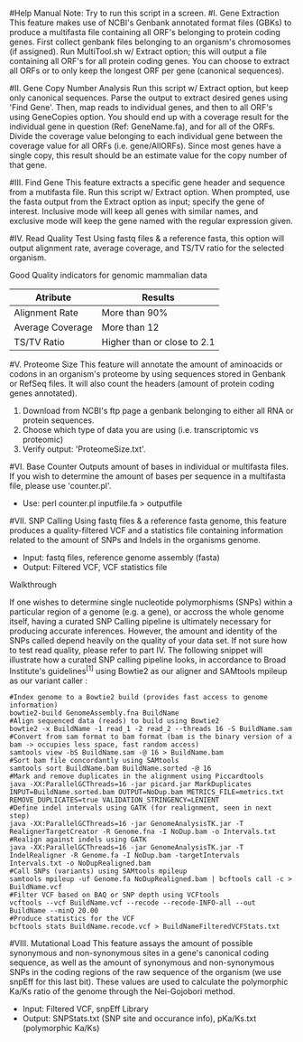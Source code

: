 #Help Manual
Note: Try to run this script in a screen.
#I. Gene Extraction
This feature makes use of NCBI's Genbank annotated format files (GBKs) to produce a multifasta file containing all ORF's belonging to protein coding genes. First collect genbank files belonging to an organism's chromosomes (if assigned). Run MultiTool.sh w/ Extract option; this will output a file containing all ORF's for all protein coding genes. You can choose to extract all ORFs or to only keep the longest ORF per gene (canonical sequences).

#II. Gene Copy Number Analysis
Run this script w/ Extract option, but keep only canonical sequences. Parse the output to extract desired genes using 'Find Gene'. Then, map reads to individual genes, and then to all ORF's using GeneCopies option. You should end up with a coverage result for the individual gene in question (Ref: GeneName.fa), and for all of the ORFs. Divide the coverage value belonging to each individual gene between the coverage value for all ORFs (i.e. gene/AllORFs). Since most genes have a single copy, this result should be an estimate value for the copy number of that gene.

#III. Find Gene
This feature extracts a specific gene header and sequence from a mutifasta file. Run this script w/ Extract option. When prompted, use the fasta output from the Extract option as input; specify the gene of interest. Inclusive mode will keep all genes with similar names, and exclusive mode will keep the gene named with the regular expression given.

#IV. Read Quality Test
Using fastq files & a reference fasta, this option will output alignment rate, average coverage, and TS/TV ratio for the selected organism.

Good Quality indicators for genomic mammalian data

Atribute | Results
------------ | -------------
Alignment Rate | More than 90%
Average Coverage| More than 12
TS/TV Ratio | Higher than or close to 2.1


#V. Proteome Size
This feature will annotate the amount of aminoacids or codons in an organism's proteome by using sequences stored in Genbank or RefSeq files. It will also count the headers (amount of protein coding genes annotated).

1. Download from NCBI's ftp page a genbank belonging to either all RNA or protein sequences.
2. Choose which type of data you are using (i.e. transcriptomic vs proteomic)
3. Verify output: 'ProteomeSize.txt'.

#VI. Base Counter
Outputs amount of bases in individual or multifasta files. If you wish to determine the amount of bases per sequence in a multifasta file, please use 'counter.pl'.
* Use: perl counter.pl inputfile.fa > outputfile

#VII. SNP Calling
Using fastq files & a reference fasta genome, this feature produces a quality-filtered VCF and a statistics file containing information related to the amount of SNPs and Indels in the organisms genome. 
* Input: fastq files, reference genome assembly (fasta)
* Output: Filtered VCF, VCF statistics file

Walkthrough 

If one wishes to determine single nucleotide polymorphisms (SNPs) within a particular region of a genome (e.g. a gene), or accross the whole genome itself, having a curated SNP Calling pipeline is ultimately necessary for producing accurate inferences. However, the amount and identity of the SNPs called depend heavily on the quality of your data set. If not sure how to test read quality, please refer to part IV. The following snippet will illustrate how a curated SNP calling pipeline looks, in accordance to Broad Institute's guidelines<sup>[1]</sup> using Bowtie2 as our aligner and SAMtools mpileup as our variant caller :

    #Index genome to a Bowtie2 build (provides fast access to genome information)
    bowtie2-build GenomeAssembly.fna BuildName
    #Align sequenced data (reads) to build using Bowtie2
    bowtie2 -x BuildName -1 read_1 -2 read_2 --threads 16 -S BuildName.sam
    #Convert from sam format to bam format (bam is the binary version of a bam -> occupies less space, fast random access)
    samtools view -bS BuildName.sam -@ 16 > BuildName.bam
    #Sort bam file concordantly using SAMtools
    samtools sort BuildName.bam BuildName.sorted -@ 16
    #Mark and remove duplicates in the alignment using Piccardtools
    java -XX:ParallelGCThreads=16 -jar picard.jar MarkDuplicates INPUT=BuildName.sorted.bam OUTPUT=NoDup.bam METRICS_FILE=metrics.txt REMOVE_DUPLICATES=true VALIDATION_STRINGENCY=LENIENT
    #Define indel intervals using GATK (for realignment, seen in next step)
    java -XX:ParallelGCThreads=16 -jar GenomeAnalysisTK.jar -T RealignerTargetCreator -R Genome.fna -I NoDup.bam -o Intervals.txt
    #Realign against indels using GATK
    java -XX:ParallelGCThreads=16 -jar GenomeAnalysisTK.jar -T IndelRealigner -R Genome.fa -I NoDup.bam -targetIntervals Intervals.txt -o NoDupRealigned.bam
    #Call SNPs (variants) using SAMtools mpileup
    samtools mpileup -uf Genome.fa NoDupRealigned.bam | bcftools call -c > BuildName.vcf
    #Filter VCF based on BAQ or SNP depth using VCFtools
    vcftools --vcf BuildName.vcf --recode --recode-INFO-all --out BuildName --minQ 20.00 
    #Produce statistics for the VCF 
    bcftools stats BuildName.recode.vcf > BuildNameFilteredVCFStats.txt


#VIII. Mutational Load
This feature assays the amount of possible synonymous and non-synonymous sites in a gene's canonical coding sequence, as well as the amount of synonymous and non-synonymous SNPs in the coding regions of the raw sequence of the organism (we use snpEff for this last bit). These values are used to calculate the polymorphic Ka/Ks ratio of the genome through the Nei-Gojobori method.
* Input: Filtered VCF, snpEff Library
* Output: SNPStats.txt (SNP site and occurance info), pKa/Ks.txt (polymorphic Ka/Ks)

